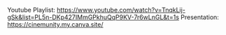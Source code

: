 Youtube Playlist: https://www.youtube.com/watch?v=TnqkLij-gSk&list=PL5n-DKp427IMmGPkhuQqP9KV-7r6wLnGL&t=1s
Presentation: https://cinemunity.my.canva.site/
